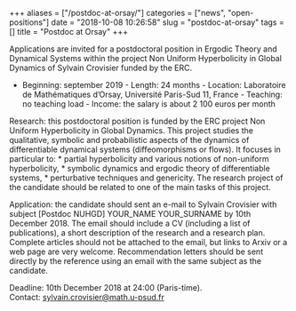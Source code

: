 +++
aliases = ["/postdoc-at-orsay/"]
categories = ["news", "open-positions"]
date = "2018-10-08 10:26:58"
slug = "postdoc-at-orsay"
tags = []
title = "Postdoc at Orsay"
+++

Applications are invited for a postdoctoral position in Ergodic Theory
and Dynamical Systems within the project Non Uniform Hyperbolicity in
Global Dynamics of Sylvain Crovisier funded by the ERC.

- Beginning: september 2019 - Length: 24 months - Location: Laboratoire
de Mathématiques d’Orsay, Université Paris-Sud 11, France - Teaching: no
teaching load - Income: the salary is about 2 100 euros per month

Research: this postdoctoral position is funded by the ERC project Non
Uniform Hyperbolicity in Global Dynamics. This project studies the
qualitative, symbolic and probabilistic aspects of the dynamics of
differentiable dynamical systems (diffeomorphisms or flows). It focuses
in particular to: \* partial hyperbolicity and various notions of
non-uniform hyperbolicity, \* symbolic dynamics and ergodic theory of
differentiable systems, \* perturbative techniques and genericity. The
research project of the candidate should be related to one of the main
tasks of this project.

Application: the candidate should sent an e-mail to Sylvain Crovisier
with subject \[Postdoc NUHGD\] YOUR\_NAME YOUR\_SURNAME by 10th December
2018. The email should include a CV (including a list of publications),
a short description of the research and a research plan. Complete
articles should not be attached to the email, but links to Arxiv or a
web page are very welcome. Recommendation letters should be sent
directly by the reference using an email with the same subject as the
candidate.

Deadline: 10th December 2018 at 24:00 (Paris-time).
Contact: <sylvain.crovisier@math.u-psud.fr>
